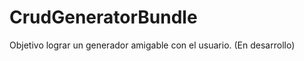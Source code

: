CrudGeneratorBundle
===================

Objetivo lograr un generador amigable con el usuario. (En desarrollo)